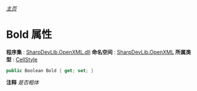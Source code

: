 ###### [主页](./Index.md "主页")
# Bold 属性
**程序集** : [SharpDevLib.OpenXML.dll](./SharpDevLib.OpenXML.assembly.md "SharpDevLib.OpenXML.dll")
**命名空间** : [SharpDevLib.OpenXML](./SharpDevLib.OpenXML.namespace.md "SharpDevLib.OpenXML")
**所属类型** : [CellStyle](./SharpDevLib.OpenXML.CellStyle.md "CellStyle")
``` csharp
public Boolean Bold { get; set; }
```
**注释**
*是否粗体*

